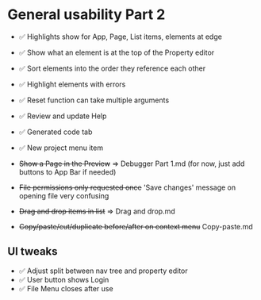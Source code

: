 General usability Part 2
========================

- ✅ Highlights show for App, Page, List items, elements at edge
- ✅ Show what an element is at the top of the Property editor
- ✅ Sort elements into the order they reference each other
- ✅ Highlight elements with errors
- ✅ Reset function can take multiple arguments
- ✅ Review and update Help
- ✅ Generated code tab
- ✅ New project menu item

- ~~Show a Page in the Preview~~ => Debugger Part 1.md (for now, just add buttons to App Bar if needed)
- ~~File permissions only requested once~~  'Save changes' message on opening file very confusing
- ~~Drag and drop items in list~~  => Drag and drop.md
- ~~Copy/paste/cut/duplicate before/after on context menu~~  Copy-paste.md

UI tweaks
---------
- ✅ Adjust split between nav tree and property editor
- ✅ User button shows Login
- ✅ File Menu closes after use
